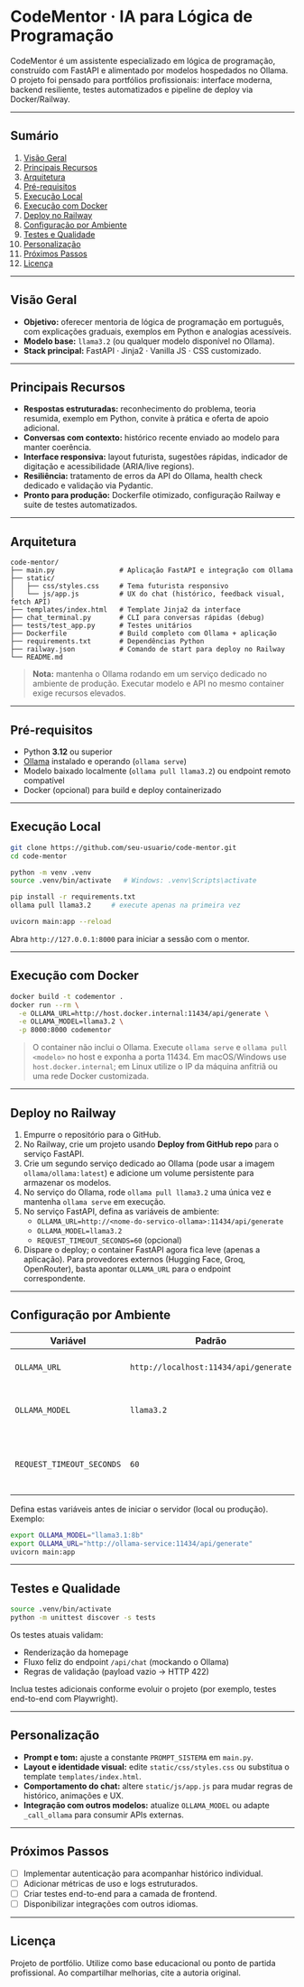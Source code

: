 # CodeMentor · IA para Lógica de Programação

CodeMentor é um assistente especializado em lógica de programação, construído com FastAPI e alimentado por modelos hospedados no Ollama. O projeto foi pensado para portfólios profissionais: interface moderna, backend resiliente, testes automatizados e pipeline de deploy via Docker/Railway.

---

## Sumário
1. [Visão Geral](#visão-geral)
2. [Principais Recursos](#principais-recursos)
3. [Arquitetura](#arquitetura)
4. [Pré-requisitos](#pré-requisitos)
5. [Execução Local](#execução-local)
6. [Execução com Docker](#execução-com-docker)
7. [Deploy no Railway](#deploy-no-railway)
8. [Configuração por Ambiente](#configuração-por-ambiente)
9. [Testes e Qualidade](#testes-e-qualidade)
10. [Personalização](#personalização)
11. [Próximos Passos](#próximos-passos)
12. [Licença](#licença)

---

## Visão Geral

- **Objetivo:** oferecer mentoria de lógica de programação em português, com explicações graduais, exemplos em Python e analogias acessíveis.
- **Modelo base:** `llama3.2` (ou qualquer modelo disponível no Ollama).
- **Stack principal:** FastAPI · Jinja2 · Vanilla JS · CSS customizado.

---

## Principais Recursos

- **Respostas estruturadas:** reconhecimento do problema, teoria resumida, exemplo em Python, convite à prática e oferta de apoio adicional.
- **Conversas com contexto:** histórico recente enviado ao modelo para manter coerência.
- **Interface responsiva:** layout futurista, sugestões rápidas, indicador de digitação e acessibilidade (ARIA/live regions).
- **Resiliência:** tratamento de erros da API do Ollama, health check dedicado e validação via Pydantic.
- **Pronto para produção:** Dockerfile otimizado, configuração Railway e suite de testes automatizados.

---

## Arquitetura

```
code-mentor/
├── main.py                # Aplicação FastAPI e integração com Ollama
├── static/
│   ├── css/styles.css     # Tema futurista responsivo
│   └── js/app.js          # UX do chat (histórico, feedback visual, fetch API)
├── templates/index.html   # Template Jinja2 da interface
├── chat_terminal.py       # CLI para conversas rápidas (debug)
├── tests/test_app.py      # Testes unitários
├── Dockerfile             # Build completo com Ollama + aplicação
├── requirements.txt       # Dependências Python
├── railway.json           # Comando de start para deploy no Railway
└── README.md
```

> **Nota:** mantenha o Ollama rodando em um serviço dedicado no ambiente de produção. Executar modelo e API no mesmo container exige recursos elevados.

---

## Pré-requisitos

- Python **3.12** ou superior
- [Ollama](https://ollama.com) instalado e operando (`ollama serve`)
- Modelo baixado localmente (`ollama pull llama3.2`) ou endpoint remoto compatível
- Docker (opcional) para build e deploy containerizado

---

## Execução Local

```bash
git clone https://github.com/seu-usuario/code-mentor.git
cd code-mentor

python -m venv .venv
source .venv/bin/activate   # Windows: .venv\Scripts\activate

pip install -r requirements.txt
ollama pull llama3.2     # execute apenas na primeira vez

uvicorn main:app --reload
```

Abra `http://127.0.0.1:8000` para iniciar a sessão com o mentor.

---

## Execução com Docker

```bash
docker build -t codementor .
docker run --rm \
  -e OLLAMA_URL=http://host.docker.internal:11434/api/generate \
  -e OLLAMA_MODEL=llama3.2 \
  -p 8000:8000 codementor
```

> O container não inclui o Ollama. Execute `ollama serve` e `ollama pull <modelo>` no host e exponha a porta 11434. Em macOS/Windows use `host.docker.internal`; em Linux utilize o IP da máquina anfitriã ou uma rede Docker customizada.

---

## Deploy no Railway

1. Empurre o repositório para o GitHub.
2. No Railway, crie um projeto usando **Deploy from GitHub repo** para o serviço FastAPI.
3. Crie um segundo serviço dedicado ao Ollama (pode usar a imagem `ollama/ollama:latest`) e adicione um volume persistente para armazenar os modelos.
4. No serviço do Ollama, rode `ollama pull llama3.2` uma única vez e mantenha `ollama serve` em execução.
5. No serviço FastAPI, defina as variáveis de ambiente:
   - `OLLAMA_URL=http://<nome-do-servico-ollama>:11434/api/generate`
   - `OLLAMA_MODEL=llama3.2`
   - `REQUEST_TIMEOUT_SECONDS=60` (opcional)
6. Dispare o deploy; o container FastAPI agora fica leve (apenas a aplicação). Para provedores externos (Hugging Face, Groq, OpenRouter), basta apontar `OLLAMA_URL` para o endpoint correspondente.

---

## Configuração por Ambiente

| Variável | Padrão | Descrição |
|----------|--------|-----------|
| `OLLAMA_URL` | `http://localhost:11434/api/generate` | Endpoint da API do Ollama. |
| `OLLAMA_MODEL` | `llama3.2` | Identificador do modelo a ser utilizado. |
| `REQUEST_TIMEOUT_SECONDS` | `60` | Timeout (segundos) das requisições ao Ollama. |

Defina estas variáveis antes de iniciar o servidor (local ou produção). Exemplo:

```bash
export OLLAMA_MODEL="llama3.1:8b"
export OLLAMA_URL="http://ollama-service:11434/api/generate"
uvicorn main:app
```

---

## Testes e Qualidade

```bash
source .venv/bin/activate
python -m unittest discover -s tests
```

Os testes atuais validam:
- Renderização da homepage
- Fluxo feliz do endpoint `/api/chat` (mockando o Ollama)
- Regras de validação (payload vazio → HTTP 422)

Inclua testes adicionais conforme evoluir o projeto (por exemplo, testes end-to-end com Playwright).

---

## Personalização

- **Prompt e tom:** ajuste a constante `PROMPT_SISTEMA` em `main.py`.
- **Layout e identidade visual:** edite `static/css/styles.css` ou substitua o template `templates/index.html`.
- **Comportamento do chat:** altere `static/js/app.js` para mudar regras de histórico, animações e UX.
- **Integração com outros modelos:** atualize `OLLAMA_MODEL` ou adapte `_call_ollama` para consumir APIs externas.

---

## Próximos Passos

- [ ] Implementar autenticação para acompanhar histórico individual.
- [ ] Adicionar métricas de uso e logs estruturados.
- [ ] Criar testes end-to-end para a camada de frontend.
- [ ] Disponibilizar integrações com outros idiomas.

---

## Licença

Projeto de portfólio. Utilize como base educacional ou ponto de partida profissional. Ao compartilhar melhorias, cite a autoria original.
